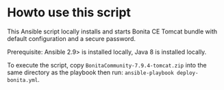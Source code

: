 # Howto use this script
This Ansible script locally installs and starts Bonita CE Tomcat bundle with default configuration and a secure password. 

Prerequisite: Ansible 2.9> is installed locally, Java 8 is installed locally. 

To execute the script, copy `BonitaCommunity-7.9.4-tomcat.zip` into the same directory as the playbook then run: `ansible-playbook deploy-bonita.yml`.